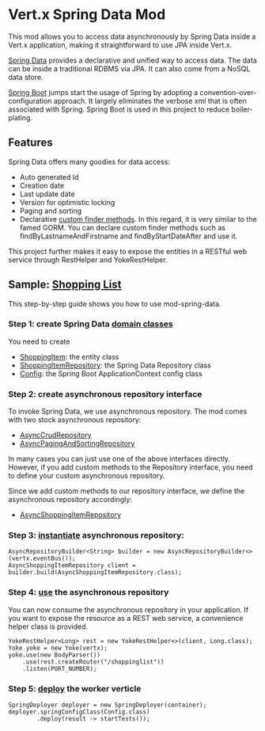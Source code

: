 # Vert.x Spring Data Mod

This mod allows you to access data asynchronously by Spring Data inside a 
Vert.x application, making it straightforward to use JPA inside Vert.x.

[Spring Data](http://projects.spring.io/spring-data/) provides a declarative 
and unified way to access data. The data can be inside a traditional RDBMS via 
JPA.  It can also come from a NoSQL data store.

[Spring Boot](http://projects.spring.io/spring-boot/) jumps start the usage of 
Spring by adopting a convention-over-configuration approach. It largely 
eliminates the verbose xml that is often associated with Spring. 
Spring Boot is used in this project to reduce boiler-plating. 

## Features

Spring Data offers many goodies for data access:
* Auto generated Id
* Creation date
* Last update date
* Version for optimistic locking
* Paging and sorting
* Declarative [custom finder methods](http://docs.spring.io/spring-data/jpa/docs/current/reference/html/#jpa.query-methods). 
In this regard, it is very similar to the famed GORM. You can declare custom finder
 methods such as findByLastnameAndFirstname and findByStartDateAfter and use it.

This project further makes it easy to expose the entities in a RESTful web service 
through RestHelper and YokeRestHelper.



## Sample: [Shopping List](https://github.com/relai/vertx-spring-data/tree/master/mod-spring-data/src/test)

This step-by-step guide shows you how to use mod-spring-data.

### Step 1: create Spring Data [domain classes](https://github.com/relai/vertx-spring-data/tree/master/mod-spring-data/src/test/java/com/github/relai/vertx/springdata/integration/shoppingList/domain)

You need to create
* [ShoppingItem](https://github.com/relai/vertx-spring-data/blob/master/mod-spring-data/src/test/java/com/github/relai/vertx/springdata/integration/shoppingList/domain/ShoppingItem.java): the entity class
* [ShoppingItemRepository](https://github.com/relai/vertx-spring-data/blob/master/mod-spring-data/src/test/java/com/github/relai/vertx/springdata/integration/shoppingList/domain/ShoppingItemRepository.java): the Spring Data Repository class
* [Config](https://github.com/relai/vertx-spring-data/blob/master/mod-spring-data/src/test/java/com/github/relai/vertx/springdata/integration/shoppingList/domain/Config.java): the Spring Boot ApplicationContext config class

### Step 2: create asynchronous repository interface

To invoke Spring Data, we use asynchronous repository. The mod comes with two stock asynchronous repository:

* [AsyncCrudRepository](https://github.com/relai/vertx-spring-data/blob/master/mod-spring-data/src/main/java/com/github/relai/vertx/springdata/AsyncCrudRepository.java) 
* [AsyncPagingAndSortingRepository](https://github.com/relai/vertx-spring-data/blob/master/mod-spring-data/src/main/java/com/github/relai/vertx/springdata/AsyncPagingAndSortingRepository.java)

In many cases you can just use one of the above interfaces directly. However, if 
you add custom methods to the Repository interface, you need to define your custom asynchronous repository. 

Since we add custom methods to our repository interface, we define the asynchronous repository accordingly:

* [AsyncShoppingItemRepository](https://github.com/relai/vertx-spring-data/blob/master/mod-spring-data/src/test/java/com/github/relai/vertx/springdata/integration/shoppingList/AsyncShoppingItemRepository.java) 


### Step 3: [instantiate](https://github.com/relai/vertx-spring-data/blob/master/mod-spring-data/src/test/java/com/github/relai/vertx/springdata/integration/shoppingList/ShoppingListTest.java) asynchronous repository:

    AsyncRepositoryBuilder<String> builder = new AsyncRepositoryBuilder<>(vertx.eventBus());    
	AsyncShoppingItemRepository	client = builder.build(AsyncShoppingItemRepository.class);			
  

### Step 4: [use](https://github.com/relai/vertx-spring-data/blob/master/mod-spring-data/src/test/java/com/github/relai/vertx/springdata/integration/shoppingList/ShoppingListTest.java) the asynchronous repository

You can now consume the asynchronous repository in your application. If you want
to expose the resource as a REST web service, a convenience helper class is provided.

    YokeRestHelper<Long> rest = new YokeRestHelper<>(client, Long.class);        
    Yoke yoke = new Yoke(vertx);      
    yoke.use(new BodyParser())
        .use(rest.createRouter("/shoppinglist"))
        .listen(PORT_NUMBER);

### Step 5: [deploy](https://github.com/relai/vertx-spring-data/blob/master/mod-spring-data/src/test/java/com/github/relai/vertx/springdata/integration/shoppingList/ShoppingListTest.java) the worker verticle

    SpringDeployer deployer = new SpringDeployer(container);
    deployer.springConfigClass(Config.class)
            .deploy(result -> startTests());
